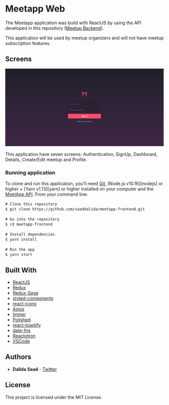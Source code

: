 # Meetapp Web

The Meetapp application was build with ReactJS by using the API developed in this repository (<a href="https://github.com/saaddalida/meetapp-backend" target="_blank" rel="noopener noreferrer">Meetup Backend</a>).

This application will be used by meetup organizers and will not have meetup subscription features.

## Screens

![Meetapp](demo.gif)

This application have seven screens: Authentication, SignUp, Dashboard, Details, Create/Edit meetup and Profile.

### Running application

To clone and run this application, you'll need [Git](https://git-scm.com), [Node.js v10.16][nodejs] or higher + [Yarn v1.13][yarn] or higher installed on your computer and the [MeetApp API](https://github.com/saaddalida/meetapp-backend). From your command line:

    # Clone this repository
    $ git clone https://github.com/saaddalida/meetapp-frontend.git

    # Go into the repository
    $ cd meetapp-frontend

    # Install dependencies
    $ yarn install

    # Run the app
    $ yarn start

## Built With

- [ReactJS](https://reactjs.org/)
- [Redux](https://redux.js.org/)
- [Redux-Saga](https://github.com/redux-saga/redux-saga)
- [styled-components](https://www.styled-components.com/)
- [react-icons](https://react-icons.netlify.com/)
- [Axios](https://github.com/axios/axios)
- [Immer](https://github.com/immerjs/immer)
- [Polished](https://polished.js.org/)
- [react-toastify](https://fkhadra.github.io/react-toastify/)
- [date-fns](https://date-fns.org/)
- [Reactotron](https://infinite.red/reactotron)
- [VSCode](https://code.visualstudio.com/)

## Authors

- **Dalida Saad** - [Twitter](https://twitter.com/dalida_saad)

## License

This project is licensed under the MIT License.
```
